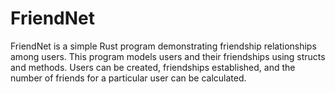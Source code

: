 # FriendNet

FriendNet is a simple Rust program demonstrating friendship relationships among users. This program models users and their friendships using structs and methods. Users can be created, friendships established, and the number of friends for a particular user can be calculated.
